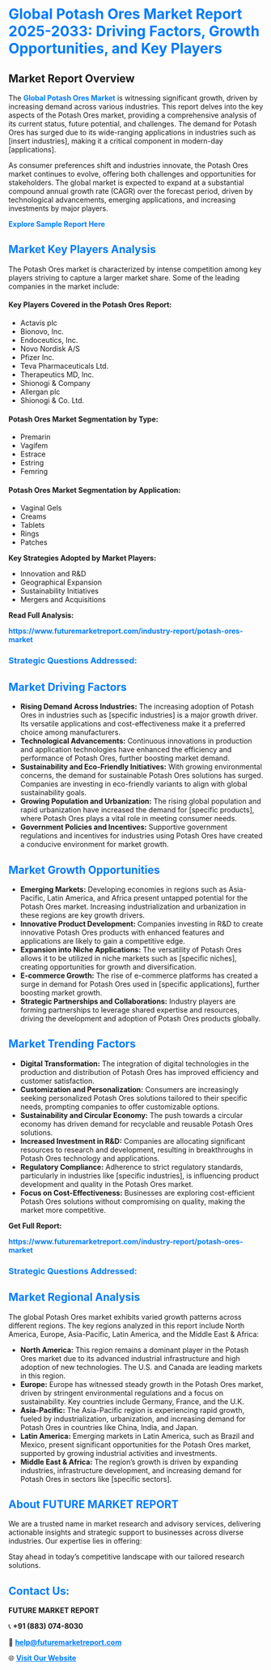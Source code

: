 <h1 style="color: #007BFF;">Global Potash Ores Market Report 2025-2033: Driving Factors, Growth Opportunities, and Key Players</h1>

<section id="overview">
<h2>Market Report Overview</h2>
<p>The <a href="https://www.futuremarketreport.com/industry-report/potash-ores-market" style="color: #007BFF; text-decoration: none;"><strong>Global Potash Ores Market</strong></a> is witnessing significant growth, driven by increasing demand across various industries. This report delves into the key aspects of the Potash Ores market, providing a comprehensive analysis of its current status, future potential, and challenges. The demand for Potash Ores has surged due to its wide-ranging applications in industries such as [insert industries], making it a critical component in modern-day [applications].</p>
<p>As consumer preferences shift and industries innovate, the Potash Ores market continues to evolve, offering both challenges and opportunities for stakeholders. The global market is expected to expand at a substantial compound annual growth rate (CAGR) over the forecast period, driven by technological advancements, emerging applications, and increasing investments by major players.</p>
</section>

<section id="overview">
<p><a href="https://www.futuremarketreport.com/request-sample/reportId=35434" style="color: #007BFF; text-decoration: none;"><strong>Explore Sample Report Here</strong></a></p>
</section>

<section id="key-players">
<h2 style="color: #007BFF;">Market Key Players Analysis</h2>
<p>The Potash Ores market is characterized by intense competition among key players striving to capture a larger market share. Some of the leading companies in the market include:</p>
<h4>Key Players Covered in the Potash Ores Report:</h4>
<ul><li>Actavis plc</li><li>Bionovo, Inc.</li><li>Endoceutics, Inc.</li><li>Novo Nordisk A/S</li><li>Pfizer Inc.</li><li>Teva Pharmaceuticals Ltd.</li><li>Therapeutics MD, Inc.</li><li>Shionogi &amp; Company</li><li>Allergan plc</li><li>Shionogi &amp; Co. Ltd.</li></ul>
<h4>Potash Ores Market Segmentation by Type:</h4>
<ul><li>Premarin</li><li>Vagifem</li><li>Estrace</li><li>Estring</li><li>Femring</li></ul>

<h4>Potash Ores Market Segmentation by Application:</h4>
<ul><li>Vaginal Gels</li><li>Creams</li><li>Tablets</li><li>Rings</li><li>Patches</li></ul>
<p><strong>Key Strategies Adopted by Market Players:</strong></p>
<ul>
<li>Innovation and R&D</li>
<li>Geographical Expansion</li>
<li>Sustainability Initiatives</li>
<li>Mergers and Acquisitions</li>
</ul>
</section>

<section>
<p><strong>Read Full Analysis: </strong></p><a href="https://www.futuremarketreport.com/industry-report/potash-ores-market" style="color: #007BFF; text-decoration: none;"><strong>https://www.futuremarketreport.com/industry-report/potash-ores-market</strong></a>
<h3 style="color: #007BFF;">Strategic Questions Addressed:</h3>
</section>

<section id="driving-factors">
<h2 style="color: #007BFF;">Market Driving Factors</h2>
<ul>
<li><strong>Rising Demand Across Industries:</strong> The increasing adoption of Potash Ores in industries such as [specific industries] is a major growth driver. Its versatile applications and cost-effectiveness make it a preferred choice among manufacturers.</li>
<li><strong>Technological Advancements:</strong> Continuous innovations in production and application technologies have enhanced the efficiency and performance of Potash Ores, further boosting market demand.</li>
<li><strong>Sustainability and Eco-Friendly Initiatives:</strong> With growing environmental concerns, the demand for sustainable Potash Ores solutions has surged. Companies are investing in eco-friendly variants to align with global sustainability goals.</li>
<li><strong>Growing Population and Urbanization:</strong> The rising global population and rapid urbanization have increased the demand for [specific products], where Potash Ores plays a vital role in meeting consumer needs.</li>
<li><strong>Government Policies and Incentives:</strong> Supportive government regulations and incentives for industries using Potash Ores have created a conducive environment for market growth.</li>
</ul>
</section>

<section id="growth-opportunities">
<h2 style="color: #007BFF;">Market Growth Opportunities</h2>
<ul>
<li><strong>Emerging Markets:</strong> Developing economies in regions such as Asia-Pacific, Latin America, and Africa present untapped potential for the Potash Ores market. Increasing industrialization and urbanization in these regions are key growth drivers.</li>
<li><strong>Innovative Product Development:</strong> Companies investing in R&D to create innovative Potash Ores products with enhanced features and applications are likely to gain a competitive edge.</li>
<li><strong>Expansion into Niche Applications:</strong> The versatility of Potash Ores allows it to be utilized in niche markets such as [specific niches], creating opportunities for growth and diversification.</li>
<li><strong>E-commerce Growth:</strong> The rise of e-commerce platforms has created a surge in demand for Potash Ores used in [specific applications], further boosting market growth.</li>
<li><strong>Strategic Partnerships and Collaborations:</strong> Industry players are forming partnerships to leverage shared expertise and resources, driving the development and adoption of Potash Ores products globally.</li>
</ul>
</section>

<section id="trending-factors">
<h2 style="color: #007BFF;">Market Trending Factors</h2>
<ul>
<li><strong>Digital Transformation:</strong> The integration of digital technologies in the production and distribution of Potash Ores has improved efficiency and customer satisfaction.</li>
<li><strong>Customization and Personalization:</strong> Consumers are increasingly seeking personalized Potash Ores solutions tailored to their specific needs, prompting companies to offer customizable options.</li>
<li><strong>Sustainability and Circular Economy:</strong> The push towards a circular economy has driven demand for recyclable and reusable Potash Ores solutions.</li>
<li><strong>Increased Investment in R&D:</strong> Companies are allocating significant resources to research and development, resulting in breakthroughs in Potash Ores technology and applications.</li>
<li><strong>Regulatory Compliance:</strong> Adherence to strict regulatory standards, particularly in industries like [specific industries], is influencing product development and quality in the Potash Ores market.</li>
<li><strong>Focus on Cost-Effectiveness:</strong> Businesses are exploring cost-efficient Potash Ores solutions without compromising on quality, making the market more competitive.</li>
</ul>
</section>

<section>
<p><strong>Get Full Report: </strong></p><a href="https://www.futuremarketreport.com/industry-report/potash-ores-market" style="color: #007BFF; text-decoration: none;"><strong>https://www.futuremarketreport.com/industry-report/potash-ores-market</strong></a>
<h3 style="color: #007BFF;">Strategic Questions Addressed:</h3>
</section>


<section id="regional-analysis">
<h2 style="color: #007BFF;">Market Regional Analysis</h2>
<p>The global Potash Ores market exhibits varied growth patterns across different regions. The key regions analyzed in this report include North America, Europe, Asia-Pacific, Latin America, and the Middle East & Africa:</p>
<ul>
<li><strong>North America:</strong> This region remains a dominant player in the Potash Ores market due to its advanced industrial infrastructure and high adoption of new technologies. The U.S. and Canada are leading markets in this region.</li>
<li><strong>Europe:</strong> Europe has witnessed steady growth in the Potash Ores market, driven by stringent environmental regulations and a focus on sustainability. Key countries include Germany, France, and the U.K.</li>
<li><strong>Asia-Pacific:</strong> The Asia-Pacific region is experiencing rapid growth, fueled by industrialization, urbanization, and increasing demand for Potash Ores in countries like China, India, and Japan.</li>
<li><strong>Latin America:</strong> Emerging markets in Latin America, such as Brazil and Mexico, present significant opportunities for the Potash Ores market, supported by growing industrial activities and investments.</li>
<li><strong>Middle East & Africa:</strong> The region’s growth is driven by expanding industries, infrastructure development, and increasing demand for Potash Ores in sectors like [specific sectors].</li>
</ul>
</section>

<footer>
<h2 style="color: #007BFF;">About FUTURE MARKET REPORT</h2>
<p>We are a trusted name in market research and advisory services, delivering actionable insights and strategic support to businesses across diverse industries. Our expertise lies in offering:</p>

<p>Stay ahead in today’s competitive landscape with our tailored research solutions.</p>

<h2 style="color: #007BFF;">Contact Us:</h2>
<p><strong>FUTURE MARKET REPORT</strong></p>
<p>📞 <strong>+91 (883) 074-8030</strong></p>
<p>📧 <strong><a href="mailto:help@futuremarketreport.com" style="color: #007BFF;">help@futuremarketreport.com</a></strong></p>
<p>🌐 <strong><a href="https://www.futuremarketreport.com/" style="color: #007BFF;">Visit Our Website</a></strong></p>
</footer>